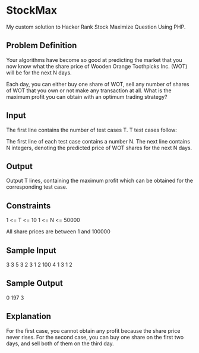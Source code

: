 StockMax
========

My custom solution to Hacker Rank Stock Maximize Question Using PHP. 

Problem Definition
------------------

Your algorithms have become so good at predicting the market that you now know what the share price of Wooden Orange Toothpicks Inc. (WOT) will be for the next N days.

Each day, you can either buy one share of WOT, sell any number of shares of WOT that you own or not make any transaction at all. What is the maximum profit you can obtain with an optimum trading strategy?

Input
-----

The first line contains the number of test cases T. T test cases follow:

The first line of each test case contains a number N. The next line contains N integers, denoting the predicted price of WOT shares for the next N days.

Output
------

Output T lines, containing the maximum profit which can be obtained for the corresponding test case.

Constraints
-----------

1 <= T <= 10
1 <= N <= 50000

All share prices are between 1 and 100000

Sample Input
------------

3
3
5 3 2
3
1 2 100
4
1 3 1 2

Sample Output
-------------

0
197
3

Explanation
-----------

For the first case, you cannot obtain any profit because the share price never rises. For the second case, you can buy one share on the first two days, and sell both of them on the third day.
